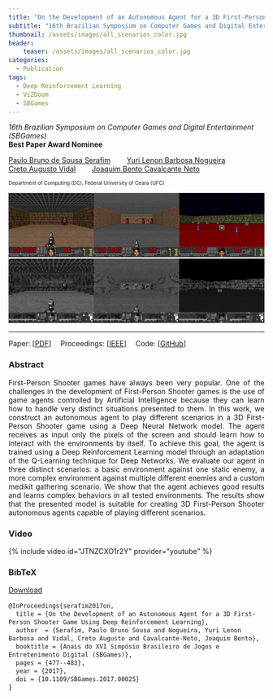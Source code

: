 ```yaml
---
title: "On the Development of an Autonomous Agent for a 3D First-Person Shooter Game Using Deep Reinforcement Learning"
subtitle: "16th Brazilian Symposium on Computer Games and Digital Entertainment (SBGames)"
thumbnail: /assets/images/all_scenarios_color.jpg
header:
    teaser: /assets/images/all_scenarios_color.jpg
categories:
  - Publication
tags:
  - Deep Reinforcement Learning
  - ViZDoom
  - SBGames
---
```


*16th Brazilian Symposium on Computer Games and Digital Entertainment (SBGames)*  
**Best Paper Award Nominee**

[Paulo Bruno de Sousa Serafim](https://paulobruno.github.io)
  [Yuri Lenon Barbosa Nogueira](http://www.lia.ufc.br/~yuri/)  
[Creto Augusto Vidal](http://www.lia.ufc.br/~cvidal/)
  [Joaquim Bento Cavalcante Neto](http://www.lia.ufc.br/~joaquimb/)

<p style="font-size:0.7em">
    Department of Computing (DC), Federal University of Ceara (UFC)
</p>

![Scenarios, render view](/assets/images/all_scenarios_color.jpg)
![Scenarios, agent's PoV](/assets/images/all_scenarios_grey.png)

---

Paper: [[PDF](https://www.sbgames.org/sbgames2017/papers/ComputacaoFull/175301.pdf)]
 Proceedings: [[IEEE](https://ieeexplore.ieee.org/document/8400328)]
 Code: [[GitHub](https://github.com/paulobruno/ViZDoom/tree/SBGames)]


### Abstract

<p style="text-align: justify">
First-Person Shooter games have always been very popular. One of the challenges in the development of First-Person Shooter games is the use of game agents controlled by Artificial Intelligence because they can learn how to handle very distinct situations presented to them. In this work, we construct an autonomous agent to play different scenarios in a 3D First-Person Shooter game using a Deep Neural Network model. The agent receives as input only the pixels of the screen and should learn how to interact with the environments by itself. To achieve this goal, the agent is trained using a Deep Reinforcement Learning model through an adaptation of the Q-Learning technique for Deep Networks. We evaluate our agent in three distinct scenarios: a basic environment against one static enemy, a more complex environment against multiple different enemies and a custom medikit gathering scenario. We show that the agent achieves good results and learns complex behaviors in all tested environments. The results show that the presented model is suitable for creating 3D First-Person Shooter autonomous agents capable of playing different scenarios.
</p>


### Video

{% include video id="JTNZCXO1r2Y" provider="youtube" %}


### BibTeX

<p style="text-align:left">
  <a  href="/assets/citations/serafim2017on.bib">Download</a>
</p>

```
@InProceedings{serafim2017on,
  title = {On the Development of an Autonomous Agent for a 3D First-Person Shooter Game Using Deep Reinforcement Learning},
  author  = {Serafim, Paulo Bruno Sousa and Nogueira, Yuri Lenon Barbosa and Vidal, Creto Augusto and Cavalcante-Neto, Joaquim Bento},
  booktitle = {Anais do XVI Simpósio Brasileiro de Jogos e Entretenimento Digital (SBGames)},
  pages = {477--483}, 
  year = {2017},
  doi = {10.1109/SBGames.2017.00025}
}
```
